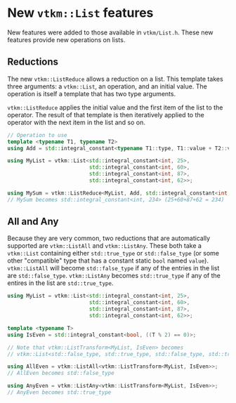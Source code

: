 # New `vtkm::List` features

New features were added to those available in `vtkm/List.h`. These new
features provide new operations on lists.

## Reductions

The new `vtkm::ListReduce` allows a reduction on a list. This template
takes three arguments: a `vtkm::List`, an operation, and an initial value.
The operation is itself a template that has two type arguments.

`vtkm::ListReduce` applies the initial value and the first item of the list
to the operator. The result of that template is then iteratively applied to
the operator with the next item in the list and so on.

``` cpp
// Operation to use
template <typename T1, typename T2>
using Add = std::integral_constant<typename T1::type, T1::value + T2::value>;

using MyList = vtkm::List<std::integral_constant<int, 25>,
                          std::integral_constant<int, 60>,
                          std::integral_constant<int, 87>,
                          std::integral_constant<int, 62>>;

using MySum = vtkm::ListReduce<MyList, Add, std::integral_constant<int, 0>>;
// MySum becomes std::integral_constant<int, 234> (25+60+87+62 = 234)
```

## All and Any

Because they are very common, two reductions that are automatically
supported are `vtkm::ListAll` and `vtkm::ListAny`. These both take a
`vtkm::List` containing either `std::true_type` or `std::false_type` (or
some other "compatible" type that has a constant static `bool` named
`value`). `vtkm::ListAll` will become `std::false_type` if any of the
entries in the list are `std::false_type`. `vtkm::ListAny` becomes
`std::true_type` if any of the entires in the list are `std::true_type`.

``` cpp
using MyList = vtkm::List<std::integral_constant<int, 25>,
                          std::integral_constant<int, 60>,
                          std::integral_constant<int, 87>,
                          std::integral_constant<int, 62>>;

template <typename T>
using IsEven = std::integral_constant<bool, ((T % 2) == 0)>;

// Note that vtkm::ListTransform<MyList, IsEven> becomes
// vtkm::List<std::false_type, std::true_type, std::false_type, std::true_type>

using AllEven = vtkm::ListAll<vtkm::ListTransform<MyList, IsEven>>;
// AllEven becomes std::false_type

using AnyEven = vtkm::ListAny<vtkm::ListTransform<MyList, IsEven>>;
// AnyEven becomes std::true_type
```
